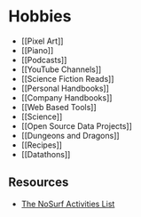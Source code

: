 # Hobbies

- [[Pixel Art]]
- [[Piano]]
- [[Podcasts]]
- [[YouTube Channels]]
- [[Science Fiction Reads]]
- [[Personal Handbooks]]
- [[Company Handbooks]]
- [[Web Based Tools]]
- [[Science]]
- [[Open Source Data Projects]]
- [[Dungeons and Dragons]]
- [[Recipes]]
- [[Datathons]]

## Resources

- [The NoSurf Activities List](https://nosurf.net/activity-list/)
